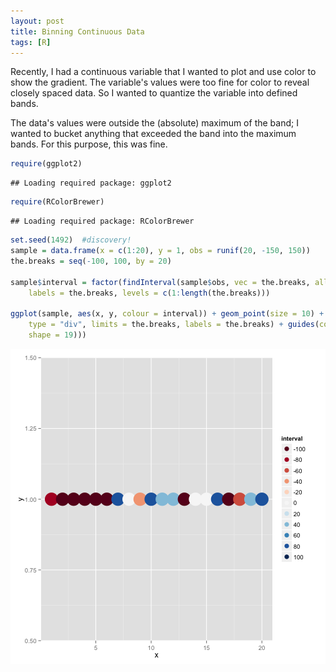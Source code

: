 ```yaml
---
layout: post
title: Binning Continuous Data
tags: [R]
---
```


Recently, I had a continuous variable that I wanted to plot and use color to show the gradient. The variable's values were too fine for color to reveal closely spaced data. So I wanted to quantize the variable into defined bands. 

The data's values were outside the (absolute) maximum of the band; I wanted to bucket anything that exceeded the band into the maximum bands. For this purpose, this was fine.


```r
require(ggplot2)
```

```
## Loading required package: ggplot2
```

```r
require(RColorBrewer)
```

```
## Loading required package: RColorBrewer
```

```r
set.seed(1492)  #discovery!
sample = data.frame(x = c(1:20), y = 1, obs = runif(20, -150, 150))
the.breaks = seq(-100, 100, by = 20)

sample$interval = factor(findInterval(sample$obs, vec = the.breaks, all.inside = TRUE), 
    labels = the.breaks, levels = c(1:length(the.breaks)))

ggplot(sample, aes(x, y, colour = interval)) + geom_point(size = 10) + scale_colour_brewer(palette = "RdBu", 
    type = "div", limits = the.breaks, labels = the.breaks) + guides(colour = guide_legend(override.aes = list(size = 3, 
    shape = 19)))
```

![plot of chunk unnamed-chunk-1](figure/unnamed-chunk-1.png) 



